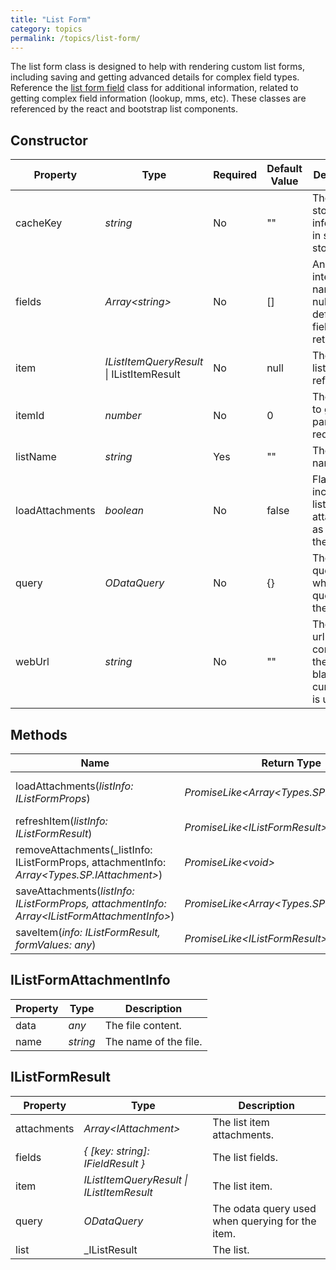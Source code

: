 ```yaml
---
title: "List Form"
category: topics
permalink: /topics/list-form/
---
```

The list form class is designed to help with rendering custom list forms, including saving and getting advanced details for complex field types. Reference the [list form field](list-form-field) class for additional information, related to getting complex field information (lookup, mms, etc). These classes are referenced by the react and bootstrap list components.

## Constructor

| Property | Type | Required | Default Value | Description |
| --- | --- | --- | --- | --- |
| cacheKey | _string_ | No | "" | The key to store the list information in session storage. |
| fields | _Array&lt;string&gt;_ | No | [] | An array of internal field names. If null, the default form fields are returned. |
| item | _IListItemQueryResult_ \| IListItemResult | No | null | The target list item reference. |
| itemId | _number_ | No | 0 | The item id to get as part of the request. |
| listName | _string_ | Yes | "" | The list name. |
| loadAttachments | _boolean_ | No | false | Flag to include the list item attachments as part of the request. |
| query | _ODataQuery_ | No | {} | The odata query used when querying for the item. |
| webUrl | _string_ | No | "" | The relative url containing the list. If blank, the current web is used. |

## Methods

| Name | Return Type | Description |
| --- | --- | --- |
| loadAttachments(_listInfo: IListFormProps_) | _PromiseLike&lt;Array&lt;Types.SP.IAttachment&gt;&gt;_ | Loads the item attachments. |
| refreshItem(_listInfo: IListFormResult_) | _PromiseLike&lt;IListFormResult&gt;_ | Refreshes the list item. |
| removeAttachments(_listInfo: IListFormProps, attachmentInfo: _Array&lt;Types.SP.IAttachment&gt;_) | _PromiseLike&lt;void&gt;_ | Removes the attachments. |
| saveAttachments(_listInfo: IListFormProps, attachmentInfo: Array&lt;IListFormAttachmentInfo&gt;_) | _PromiseLike&lt;Array&lt;Types.SP.IAttachment&gt;&gt;_ | Saves the attachments. |
| saveItem(_info: IListFormResult, formValues: any_) | _PromiseLike&lt;IListFormResult&gt;_ | Saves the list item. |

## IListFormAttachmentInfo

| Property | Type | Description |
| --- | --- | --- |
| data | _any_ | The file content. |
| name | _string_ | The name of the file. |

## IListFormResult

| Property | Type | Description |
| --- | --- | --- |
| attachments | _Array&lt;IAttachment&gt;_ | The list item attachments. |
| fields | _{ [key: string]: IFieldResult }_ | The list fields. |
| item | _IListItemQueryResult \| IListItemResult_ | The list item. |
| query | _ODataQuery_ | The odata query used when querying for the item. |
| list | _IListResult | The list. |